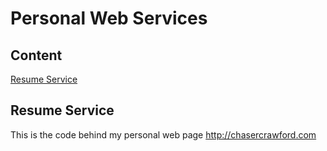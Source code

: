 # Personal Web Services

## Content
[Resume Service](#resume-service)


## Resume Service
This is the code behind my personal web page http://chasercrawford.com

